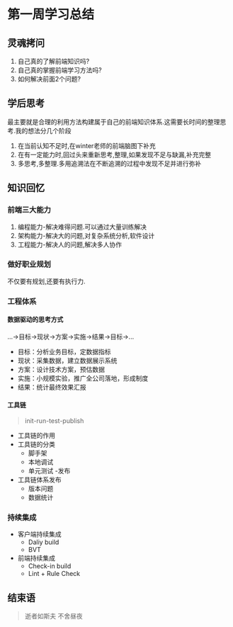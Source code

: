 # 第一周学习总结

## 灵魂拷问
1. 自己真的了解前端知识吗?
2. 自己真的掌握前端学习方法吗?
3. 如何解决前面2个问题?

## 学后思考
最主要就是合理的利用方法构建属于自己的前端知识体系.这需要长时间的整理思考.我的想法分几个阶段
1. 在当前认知不足时,在winter老师的前端脑图下补充
2. 在有一定能力时,回过头来重新思考,整理,如果发现不足与缺漏,补充完整
3. 多思考,多整理.多用追溯法在不断追溯的过程中发现不足并进行弥补

## 知识回忆

### 前端三大能力
1. 编程能力-解决难得问题.可以通过大量训练解决
2. 架构能力-解决大的问题,对复杂系统分析,软件设计
3. 工程能力-解决人的问题,解决多人协作
### 做好职业规划
不仅要有规划,还要有执行力.
### 工程体系
#### 数据驱动的思考方式
...->目标->现状->方案->实施->结果->目标->...
- 目标：分析业务目标，定数据指标
- 现状：采集数据，建立数据展示系统
- 方案：设计技术方案，预估数据
- 实施：小规模实验，推广全公司落地，形成制度
- 结果：统计最终效果汇报
#### 工具链
> init-run-test-publish
- 工具链的作用
- 工具链的分类
   - 脚手架
   - 本地调试
   - 单元测试
   -发布
- 工具链体系发布
   - 版本问题
   - 数据统计
### 持续集成
- 客户端持续集成
   - Daliy build
   - BVT
- 前端持续集成
   - Check-in build
   - Lint + Rule Check

## 结束语
> 逝者如斯夫 不舍昼夜

